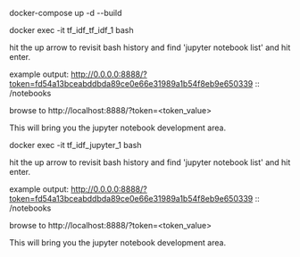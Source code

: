 docker-compose up -d --build


docker exec -it tf_idf_tf_idf_1 bash

hit the up arrow to revisit bash history and find 'jupyter notebook list' and hit enter.

example output: http://0.0.0.0:8888/?token=fd54a13bceabddbda89ce0e66e31989a1b54f8eb9e650339 :: /notebooks

browse to http://localhost:8888/?token=<token_value>

This will bring you the jupyter notebook development area.

docker exec -it tf_idf_jupyter_1 bash

hit the up arrow to revisit bash history and find 'jupyter notebook list' and hit enter.

example output: http://0.0.0.0:8888/?token=fd54a13bceabddbda89ce0e66e31989a1b54f8eb9e650339 :: /notebooks

browse to http://localhost:8888/?token=<token_value>

This will bring you the jupyter notebook development area.





